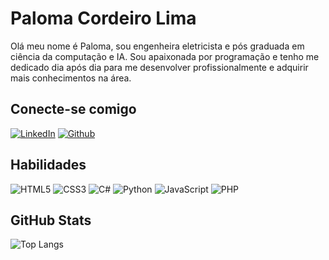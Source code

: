 # Paloma Cordeiro Lima 
Olá meu nome é Paloma, sou engenheira eletricista e pós graduada em ciência da computação e IA. Sou apaixonada por programação e tenho me dedicado dia após dia para me desenvolver profissionalmente e adquirir mais conhecimentos na área.

## Conecte-se comigo
[![LinkedIn](https://img.shields.io/badge/LinkedIn-FFF?style=for-the-badge&logo=linkedin&logoColor=0E76A8)](https://www.linkedin.com/in/paloma-cordeiro-3b010a14a/)
[![Github](https://img.shields.io/badge/Github-000?style=for-the-badge&logo=git&logoColor=0E76A8)](https://github.com/Palomacord)
## Habilidades
![HTML5](https://img.shields.io/badge/HTML5-000?style=for-the-badge&logo=html5)
![CSS3](https://img.shields.io/badge/CSS3-000?style=for-the-badge&logo=css3&logoColor=264CE4)
![C#](https://img.shields.io/badge/C%23-000?style=for-the-badge&logo=c-sharp&logoColor=823085)
![Python](https://img.shields.io/badge/Python-000?style=for-the-badge&logo=python)
![JavaScript](https://img.shields.io/badge/JavaScript-000?style=for-the-badge&logo=javascript)
![PHP](https://img.shields.io/badge/PHP-000?style=for-the-badge&logo=php)

## GitHub Stats

![Top Langs](https://github-readme-stats-git-masterrstaa-rickstaa.vercel.app/api/top-langs/?username=PalomaCord&layout=compact&bg_color=000&border_color=30A3DC&title_color=E94D5F&text_color=FFF)



